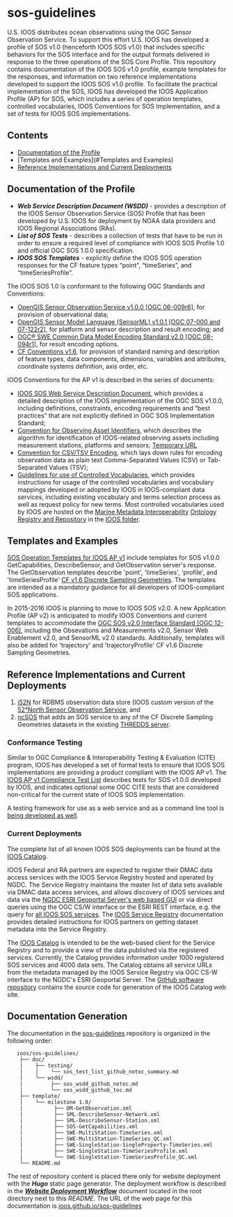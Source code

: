 # sos-guidelines

U.S. IOOS distributes ocean observations using the OGC Sensor Observation Service.  To support this effort U.S. IOOS has developed a profile of SOS v1.0 (henceforth IOOS SOS v1.0) that includes specific behaviors for the SOS interface and for the output formats delivered in response to the three operations of the SOS Core Profile.  This repository contains documentation of the IOOS SOS v1.0 profile, example templates for the responses, and information on two reference implementations developed to support the IOOS SOS v1.0 profile.  To facilitate the practical implementation of the SOS, IOOS has developed the IOOS Application Profile (AP) for SOS, which includes a series of operation templates, controlled vocabularies, IOOS Conventions for SOS Implementation, and a set of tests for IOOS SOS implementations.

## Contents

+ [Documentation of the Profile](#documentation-of-the-profile)
+ [Templates and Examples](#Templates and Examples)
+ [Reference Implementations and Current Deployments](#reference-implementations-and-current-deployments)


## Documentation of the Profile
 * _**Web Service Description Document (WSDD)**_ - provides a description of the IOOS Sensor Observation Service (SOS) Profile that has been developed by U.S. IOOS for deployment by NOAA data providers and IOOS Regional Associations (RAs).
 * _**List of SOS Tests**_ -  describes a collection of tests that have to be run in order to ensure a required level of compliance with IOOS SOS Profile 1.0 and official OGC SOS 1.0.0 specification.
 * _**IOOS SOS Templates**_ - explicitly define the IOOS SOS operation responses for the CF feature types “point”, “timeSeries”, and “timeSeriesProfile”.

The IOOS SOS 1.0 is conformant to the following OGC Standards and Conventions: 
* [OpenGIS Sensor Observation Service v1.0.0 [OGC 06-009r6]](http://www.opengeospatial.org/standards/sos), for provision of observational data; 
* [OpenGIS Sensor Model Language (SensorML) v1.0.1 [OGC 07-000 and 07-122r2]](http://www.opengeospatial.org/standards/sensorml), for platform and sensor description and result encoding;  and
* [OGC® SWE Common Data Model Encoding Standard v2.0 [OGC 08-094r1]](http://www.opengeospatial.org/standards/swecommon), for result encoding options. 
* [CF Conventions v1.6](http://cfconventions.org), for provision of standard naming and description of feature types, data components, dimensions, variables and attributes, coordinate systems definition, axis order, etc.

 IOOS Conventions for the AP v1 is described in the series of documents:
* [IOOS SOS Web Service Description Document](http://ioos.github.io/sos-guidelines/doc/wsdd/sos_wsdd_github_notoc/), which provides a detailed description of the IOOS implementation of the OGC SOS v1.0.0, including definitions, constraints, encoding requirements and “best practices” that are not explicitly defined in OGC SOS Implementation Standard;
* [Convention for Observing Asset Identifiers](http://ioos.github.io/conventions-for-observing-asset-identifiers), which describes the algorithm for identification of IOOS-related observing assets including measurement stations, platforms and sensors; [Temporary URL](https://github.com/ioos/conventions-for-observing-asset-identifiers)
* [Convention for CSV/TSV Encoding](http://ioos.github.io/ioos-csv-tsv/), which lays down rules for encoding observation data as plain text Comma-Separated Values (CSV) or Tab-Separated Values (TSV);
* [Guidelines for use of Controlled Vocabularies](https://github.com/ioos/vocabularies), which provides instructions for usage of the controlled vocabularies and vocabulary mappings developed or adopted by IOOS in IOOS-compliant data services, including existing vocabulary and terms selection process as well as request policy for new terms.  Most controlled vocabularies used by IOOS are hosted on the [Marine Metadata Interoperability](https://marinemetadata.org/) [Ontology Registry and Repository](http://mmisw.org/orr/) in the [IOOS folder](http://mmisw.org/ont/ioos).

## Templates and Examples
[SOS Operation Templates for IOOS AP v1](https://github.com/ioos/sos-guidelines/tree/master/template) include templates for SOS v1.0.0 GetCapabilities, DescribeSensor, and GetObservation server's response. The GetObservation templates describe 'point', 'timeSeries', 'profile', and 'timeSeriesProfile' [CF v1.6 Discrete Sampling Geometries](http://cfconventions.org/Data/cf-conventions/cf-conventions-1.6/build/cf-conventions.html#discrete-sampling-geometries). The templates are intended as a mandatory guidance for all developers of IOOS-compliant SOS applications.

In 2015-2016 IOOS is planning to move to IOOS SOS v2.0. A new Application Profile (AP v2) is anticipated to modify IOOS Conventions and current templates to accommodate the [OGC SOS v2.0 Interface Standard [OGC 12-006]](http://www.opengeospatial.org/standards/sos), including the Obsevations and Measurements  v2.0, Sensor Web Enablement v2.0, and SensorML v2.0 standards.  Additionally, templates will also be added for 'trajectory' and 'trajectoryProfile' CF v1.6 Discrete Sampling Geometries. 

## Reference Implementations and Current Deployments
1. [i52N](https://github.com/ioos/i52n-sos) for RDBMS observation data store (IOOS custom version of the [52°North Sensor Observation Service](https://github.com/52North/SOS), and 
2. [ncSOS](github.com/asascience-open/ncsos) that adds an SOS service to any of the CF Discrete Sampling Geometries datasets in the existing [THREDDS server](http://www.unidata.ucar.edu/projects/THREDDS/). 

### Conformance Testing
Similar to OGC Compliance & Interoperability Testing & Evaluation (CITE) program, IOOS has developed a set of formal tests to ensure that IOOS SOS implementations are providing a product compliant with the IOOS AP v1. The [IOOS AP v1 Compliance Test List](http://ioos.github.io/sos-guidelines/doc/testing/sos_test_list_github_notoc_summary/) describes tests for SOS v1.0.0 developed by IOOS, and indicates optional some OGC CITE tests that are considered non-critical for the current state of IOOS SOS implementation.

A testing framework for use as a web service and as a command line tool is [being developed as well](https://github.com/ioos/ioos-sos-compliance-tests).  

### Current Deployments

The complete list of all known IOOS SOS deployments can be found at the [IOOS Catalog](http://catalog.ioos.us/services/filter/none/SOS). 

IOOS Federal and RA partners are expected to register their DMAC data access services with the IOOS Service Registry hosted and operated by NGDC. The Service Registry maintains the master list of data sets available via DMAC data access services, and allows discovery of IOOS services and data via the [NGDC ESRI Geoportal Server's web based GUI](http://www.ngdc.noaa.gov/geoportal/) or via direct queries using the OGC CS/W interface or the ESRI REST interface, e.g. the query for [all IOOS SOS services](http://www.ngdc.noaa.gov/geoportal/rest/find/document?rid=local&ridName=NOAA%27s%20Geophysical%20Data%20Center&rids=local&searchText=sos.resource.url:*%20&start=1&max=1000&orderBy=relevance&maxSearchTimeMilliSec=10000&f=html). The [IOOS Service Registry](https://github.com/ioos/registry) documentation provides detailed instructions for IOOS partners on getting dataset metadata into the Service Registry.

The [IOOS Catalog](http://catalog.ioos.us/) is intended to be the web-based client for the Service Registry and to provide a view of the data published via the registered services. Currently, the Catalog provides information under 1000 registered SOS services and 4000 data sets.  The Catalog obtains all service URLs from the metadata managed by the IOOS Service Registry via OGC CS-W interface to the NGDC's ESRI Geoportal Server. The [GitHub software repository](http://catalog.ioos.us/) contains the source code for generation of the IOOS Catalog web site.


## Documentation Generation
The documentation in the [sos-guidelines](https://github.com/ioos/sos-guidelines) repository is organized in the following order: 
```
   ioos/sos-guidelines/
    ├── doc/
    |    ├── testing/
    |    |    └── sos_test_list_github_notoc_summary.md
    |    └── wsdd/ 
    |         ├── sos_wsdd_github_notoc.md    
    |         └── sos_wsdd_github_toc.md
    ├── template/
    |    └── milestone 1.0/
    |          ├── OM-GetObservation.xml
    |          ├── SML-DescribeSensor-Network.xml
    |          ├── SML-DescribeSensor-Station.xml
    |          ├── SOS-GetCapabilities.xml
    |          ├── SWE-MultiStation-TimeSeries.xml
    |          ├── SWE-MultiStation-TimeSeries_QC.xml
    |          ├── SWE-SingleStation-SingleProperty-TimeSeries.xml
    |          ├── SWE-SingleStation-TimeSeriesProfile.xml
    |          └── SWE-SingleStation-TimeSeriesProfile_QC.xml
    └── README.md
```      

The rest of repository content is placed there only for website deployment with the _**Hugo**_ static page generator. The deployment workflow is described in the [_**Website Deployment Workflow**_](Website_Deployment_Workflow.md) document located in the root directory next to this _README_.  The URL of the web page for this documentation is [ioos.github.io/sos-guidelines](ioos.github.io/sos-guidelines)
